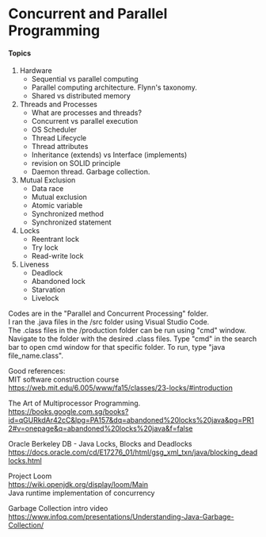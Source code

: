 # Concurrent and Parallel Programming
#### Topics
<ol>
  <li>Hardware 
    <ul>
      <li> Sequential vs parallel computing
      <li> Parallel computing architecture. Flynn's taxonomy.  
      <li> Shared vs distributed memory
    </ul>
  <li>Threads and Processes 
    <ul>
      <li> What are processes and threads?
      <li> Concurrent vs parallel execution
      <li> OS Scheduler
      <li> Thread Lifecycle
      <li> Thread attributes
      <li>Inheritance (extends) vs Interface (implements)
      <li> revision on SOLID principle
      <li> Daemon thread. Garbage collection.
    </ul>
  <li>Mutual Exclusion 
    <ul>
      <li> Data race
      <li> Mutual exclusion
      <li> Atomic variable
      <li> Synchronized method
      <li> Synchronized statement
    </ul>
  <li>Locks 
    <ul>
      <li> Reentrant lock
      <li> Try lock
      <li> Read-write lock
    </ul>
  <li>Liveness
    <ul>
      <li> Deadlock
      <li> Abandoned lock
      <li> Starvation
      <li> Livelock
    </ul>  
</ol>

<p> Codes are in the "Parallel and Concurrent Processing" folder.<br>
I ran the .java files in the /src folder using Visual Studio Code.<br>
The .class files in the /production folder can be run using "cmd" window.  Navigate to the folder with the desired .class files. Type "cmd" in the search bar to open cmd window for that specific folder. To run, type "java file_name.class".

Good references:<br>
MIT software construction course<br>
https://web.mit.edu/6.005/www/fa15/classes/23-locks/#introduction

The Art of Multiprocessor Programming.<br>
https://books.google.com.sg/books?id=qGURkdAr42cC&lpg=PA157&dq=abandoned%20locks%20java&pg=PR12#v=onepage&q=abandoned%20locks%20java&f=false

Oracle Berkeley DB - Java Locks, Blocks and Deadlocks<br>
https://docs.oracle.com/cd/E17276_01/html/gsg_xml_txn/java/blocking_deadlocks.html

Project Loom <br>
https://wiki.openjdk.org/display/loom/Main <br>
Java runtime implementation of concurrency

Garbage Collection intro video <br>
https://www.infoq.com/presentations/Understanding-Java-Garbage-Collection/
